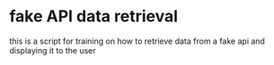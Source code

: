 # fake API data retrieval  

this is a script for training on how to retrieve data from a fake api and displaying it to the user 